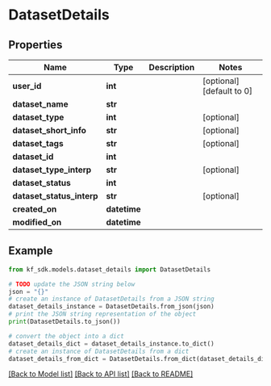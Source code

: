 # DatasetDetails


## Properties

Name | Type | Description | Notes
------------ | ------------- | ------------- | -------------
**user_id** | **int** |  | [optional] [default to 0]
**dataset_name** | **str** |  | 
**dataset_type** | **int** |  | [optional] 
**dataset_short_info** | **str** |  | [optional] 
**dataset_tags** | **str** |  | [optional] 
**dataset_id** | **int** |  | 
**dataset_type_interp** | **str** |  | [optional] 
**dataset_status** | **int** |  | 
**dataset_status_interp** | **str** |  | [optional] 
**created_on** | **datetime** |  | 
**modified_on** | **datetime** |  | 

## Example

```python
from kf_sdk.models.dataset_details import DatasetDetails

# TODO update the JSON string below
json = "{}"
# create an instance of DatasetDetails from a JSON string
dataset_details_instance = DatasetDetails.from_json(json)
# print the JSON string representation of the object
print(DatasetDetails.to_json())

# convert the object into a dict
dataset_details_dict = dataset_details_instance.to_dict()
# create an instance of DatasetDetails from a dict
dataset_details_from_dict = DatasetDetails.from_dict(dataset_details_dict)
```
[[Back to Model list]](../README.md#documentation-for-models) [[Back to API list]](../README.md#documentation-for-api-endpoints) [[Back to README]](../README.md)


